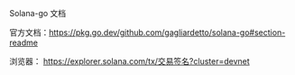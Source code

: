 Solana-go 文档

官方文档：https://pkg.go.dev/github.com/gagliardetto/solana-go#section-readme

浏览器： https://explorer.solana.com/tx/交易签名?cluster=devnet

